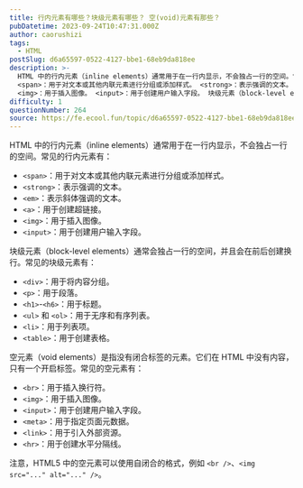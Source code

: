 ```yaml
---
title: 行内元素有哪些？块级元素有哪些？ 空(void)元素有那些？
pubDatetime: 2023-09-24T10:47:31.000Z
author: caorushizi
tags:
  - HTML
postSlug: d6a65597-0522-4127-bbe1-68eb9da818ee
description: >-
  HTML 中的行内元素（inline elements）通常用于在一行内显示，不会独占一行的空间。常见的行内元素有：
  <span>：用于对文本或其他内联元素进行分组或添加样式。 <strong>：表示强调的文本。 <em>：表示斜体强调的文本。 <a>：用于创建超链接。
  <img>：用于插入图像。 <input>：用于创建用户输入字段。 块级元素（block-level elements）通常会独
difficulty: 1
questionNumber: 264
source: https://fe.ecool.fun/topic/d6a65597-0522-4127-bbe1-68eb9da818ee
---
```


HTML 中的行内元素（inline elements）通常用于在一行内显示，不会独占一行的空间。常见的行内元素有：

- `<span>`：用于对文本或其他内联元素进行分组或添加样式。
- `<strong>`：表示强调的文本。
- `<em>`：表示斜体强调的文本。
- `<a>`：用于创建超链接。
- `<img>`：用于插入图像。
- `<input>`：用于创建用户输入字段。

块级元素（block-level elements）通常会独占一行的空间，并且会在前后创建换行。常见的块级元素有：

- `<div>`：用于将内容分组。
- `<p>`：用于段落。
- `<h1>`-`<h6>`：用于标题。
- `<ul>` 和 `<ol>`：用于无序和有序列表。
- `<li>`：用于列表项。
- `<table>`：用于创建表格。

空元素（void elements）是指没有闭合标签的元素。它们在 HTML 中没有内容，只有一个开启标签。常见的空元素有：

- `<br>`：用于插入换行符。
- `<img>`：用于插入图像。
- `<input>`：用于创建用户输入字段。
- `<meta>`：用于指定页面元数据。
- `<link>`：用于引入外部资源。
- `<hr>`：用于创建水平分隔线。

注意，HTML5 中的空元素可以使用自闭合的格式，例如 `<br />`、`<img src="..." alt="..." />`。
